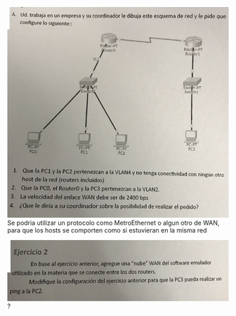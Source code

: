![](Pasted%20image%2020240423151955.png)
Se podria utilizar un protocolo como MetroEthernet o algun otro de WAN, para que los hosts se comporten como si estuvieran en la misma red

![](Pasted%20image%2020240423152208.png)
?